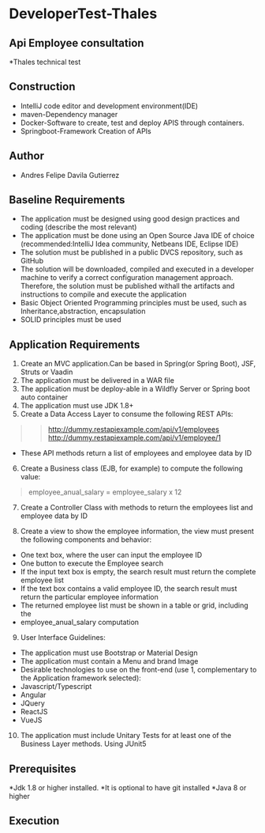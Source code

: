# DeveloperTest-Thales

## Api Employee consultation  

*Thales technical test

## Construction
* IntelliJ code editor and development environment(IDE)
* maven-Dependency manager
* Docker-Software to create, test and deploy APIS through containers.
* Springboot-Framework Creation of APIs


## Author
* Andres Felipe Davila Gutierrez


## Baseline Requirements

* The application must be designed using good design practices and coding (describe the most relevant)
* The application must be done using an Open Source Java IDE of choice (recommended:IntelliJ Idea community, Netbeans IDE, Eclipse IDE)
* The solution must be published in a public DVCS repository, such as GitHub
* The solution will be downloaded, compiled and executed in a developer machine to verify a correct configuration management approach. Therefore, the solution must be published withall the artifacts and instructions to compile and execute the application
* Basic Object Oriented Programming principles must be used, such as Inheritance,abstraction, encapsulation
* SOLID principles must be used

## Application Requirements

1. Create an MVC application.Can be based in Spring(or Spring Boot), JSF, Struts or Vaadin
2. The application must be delivered in a WAR file
3. The application must be deploy-able in a Wildfly Server or Spring boot auto container
4. The application must use JDK 1.8+
5. Create a Data Access Layer to consume the following REST APIs:
>> http://dummy.restapiexample.com/api/v1/employees
>> http://dummy.restapiexample.com/api/v1/employee/1
* These API methods return a list of employees and employee data by ID

6. Create a Business class (EJB, for example) to compute the following value:

> employee_anual_salary = employee_salary x 12

7. Create a Controller Class with methods to return the employees list and employee data by ID

8. Create a view to show the employee information, the view must present the following components and behavior:
* One text box, where the user can input the employee ID
* One button to execute the Employee search
* If the input text box is empty, the search result must return the complete employee list
* If the text box contains a valid employee ID, the search result must return the particular employee information
* The returned employee list must be shown in a table or grid, including the
* employee_anual_salary computation

9. User Interface Guidelines:
* The application must use Bootstrap or Material Design
* The application must contain a Menu and brand Image
* Desirable technologies to use on the front-end (use 1, complementary to the Application framework selected):
* Javascript/Typescript
* Angular
* JQuery
* ReactJS
* VueJS

10. The application must include Unitary Tests for at least one of the Business Layer methods. Using JUnit5

## Prerequisites
*Jdk 1.8 or higher installed.
*It is optional to have git installed
*Java 8 or higher

## Execution